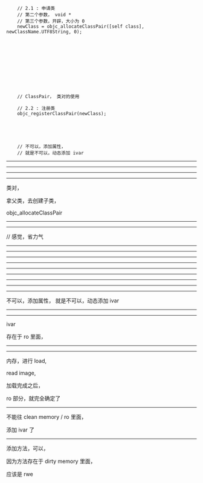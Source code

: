 ```










    // 2.1 : 申请类
    // 第二个参数， void *
    // 第三个参数，开辟，大小为 0
    newClass = objc_allocateClassPair([self class], newClassName.UTF8String, 0);











    // ClassPair， 类对的使用

    // 2.2 : 注册类
    objc_registerClassPair(newClass);





    // 不可以，添加属性，
    // 就是不可以，动态添加 ivar

```



<hr>

<hr>


<hr>


<hr>

类对，

拿父类，去创建子类，

objc_allocateClassPair


<hr>



<hr>


// 感觉，省力气

<hr>


<hr>



<hr>






<hr>


<hr>



<hr>




<hr>


<hr>



<hr>


不可以，添加属性，
就是不可以，动态添加 ivar









<hr>



<hr>



ivar

存在于 ro 里面，






<hr>



<hr>






内存，进行 load, 


read image,

加载完成之后，


ro 部分，就完全确定了




<hr>



不能往 clean memory / ro 里面，


添加 ivar 了





<hr>




添加方法，可以，



因为方法存在于 dirty memory 里面，




应该是 rwe